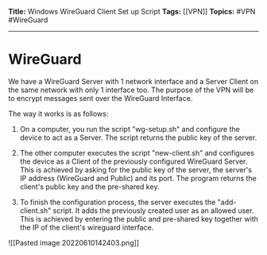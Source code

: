 **Title:** Windows WireGuard Client Set up Script
**Tags:** [[VPN]]
**Topics:** #VPN #WireGuard

---
# WireGuard
We have a WireGuard Server with 1 network interface and a Server Client on the same network with only 1 interface too. 
The purpose of the VPN will be to encrypt messages sent over the WireGuard Interface.

The way it works is as follows:
1. On a computer, you run the script "wg-setup.sh" and configure the device to act as a Server. The script returns the public key of the server.

2. The other computer executes the script "new-client.sh" and configures the device as a Client of the previously configured WireGuard Server. This is achieved by asking for the public key of the server, the server's IP address (WireGuard and Public) and its port. The program returns the client's public key and the pre-shared key.

3. To finish the configuration process, the server executes the "add-client.sh" script. It adds the previously created user as an allowed user. This is achieved by entering the public and pre-shared key together with the IP of the client's wireguard interface.

![[Pasted image 20220610142403.png]]